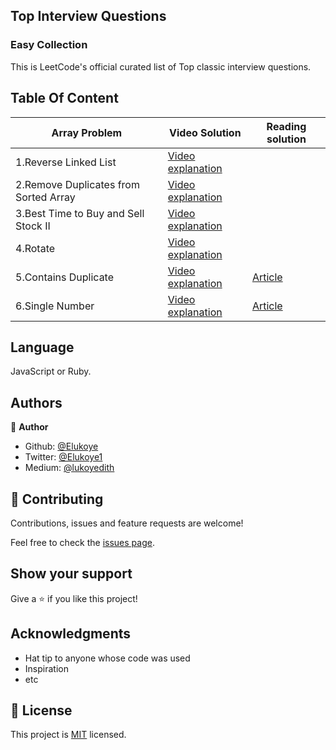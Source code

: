 ## Top Interview Questions
### Easy Collection

This is LeetCode's official curated list of Top classic interview questions.

## Table Of Content

| Array Problem  | Video Solution | Reading solution |
| -------------- | -------------- | -----------------|
| 1.Reverse Linked List | [Video explanation](https://www.youtube.com/watch?v=O0By4Zq0OFc)|
| 2.Remove Duplicates from Sorted Array| [Video explanation](https://www.youtube.com/watch?v=rlfsnRY0S9k&t=499s)  |
| 3.Best Time to Buy and Sell Stock II| [Video explanation](https://www.youtube.com/watch?v=Q-8JkdUliVM)  |
| 4.Rotate | [Video explanation](https://www.youtube.com/watch?v=umqL2CyEywM)|
| 5.Contains Duplicate | [Video explanation](https://www.youtube.com/watch?v=umqL2CyEywM)| [Article](https://rishabh1403.com/posts/coding/leetcode/2020/03/leetcode-contains-duplicate)
| 6.Single Number | [Video explanation](https://www.youtube.com/watch?v=krgK0UlfNYY)| [Article](https://dev.to/akhilpokle/single-number-166f)

## Language
JavaScript or Ruby.

## Authors

👤 **Author**

- Github: [@Elukoye](https://github.com/Elukoye)
- Twitter: [@Elukoye1](https://twitter.com/Elukoye1)
- Medium: [@lukoyedith](https://medium.com/@lukoyedith)


## 🤝 Contributing

Contributions, issues and feature requests are welcome!

Feel free to check the [issues page](issues/).

## Show your support

Give a ⭐️ if you like this project!

## Acknowledgments

- Hat tip to anyone whose code was used
- Inspiration
- etc

## 📝 License

This project is [MIT](lic.url) licensed.

